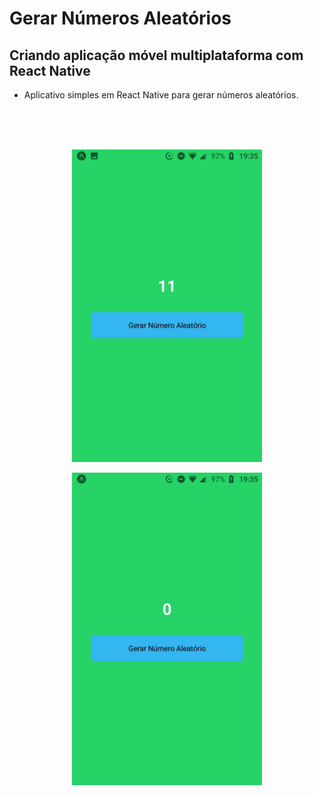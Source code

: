# Gerar Números Aleatórios

## Criando aplicação móvel multiplataforma com React Native
- Aplicativo simples em React Native para gerar números aleatórios.

<br/>
<br/>
<br/>
<p align="center">
  <img src="https://github.com/Iann-rst/Numeros_Aleatorios/blob/main/github_image/GeraNumeroAleatorio1.jpeg" alt="Tela Gerar Números Aleatórios" height="500px">
</p>

<p align="center">
  <img src="https://github.com/Iann-rst/Numeros_Aleatorios/blob/main/github_image/GeraNumeroAleatorio2.jpeg" alt="Tela Gerar Números Aleatórios 2" height="500px">
</p>
